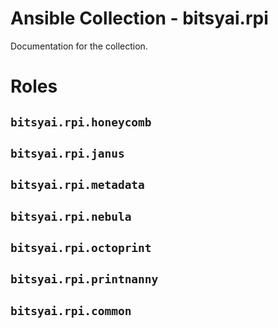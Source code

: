 # Ansible Collection - bitsyai.rpi

Documentation for the collection.

# Roles

## `bitsyai.rpi.honeycomb`

## `bitsyai.rpi.janus`

## `bitsyai.rpi.metadata`

## `bitsyai.rpi.nebula`

## `bitsyai.rpi.octoprint`

## `bitsyai.rpi.printnanny`

## `bitsyai.rpi.common`
